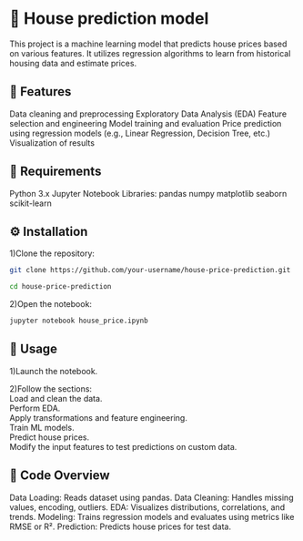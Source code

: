 # 🏡 House prediction model
This project is a machine learning model that predicts house prices based on various features. It utilizes regression algorithms to learn from historical housing data and estimate prices.

## 📌 Features
  Data cleaning and preprocessing
  Exploratory Data Analysis (EDA)
  Feature selection and engineering
  Model training and evaluation
  Price prediction using regression models (e.g., Linear Regression, Decision Tree, etc.)
  Visualization of results

## 🧰 Requirements
Python 3.x
Jupyter Notebook
Libraries:
	pandas
	numpy
	matplotlib
	seaborn
	scikit-learn

## ⚙ Installation
1)Clone the repository:
 ```bash
git clone https://github.com/your-username/house-price-prediction.git

cd house-price-prediction
```

2)Open the notebook:
```bash
jupyter notebook house_price.ipynb
```
## 🚀 Usage
1)Launch the notebook.

2)Follow the sections:  
	        Load and clean the data.  
	        Perform EDA.  
	        Apply transformations and feature engineering.  
	        Train ML models.  
	        Predict house prices.  
	        Modify the input features to test predictions on custom data.  

## 🧠 Code Overview
Data Loading: Reads dataset using pandas.
Data Cleaning: Handles missing values, encoding, outliers.
EDA: Visualizes distributions, correlations, and trends.
Modeling: Trains regression models and evaluates using metrics like RMSE or R².
Prediction: Predicts house prices for test data.